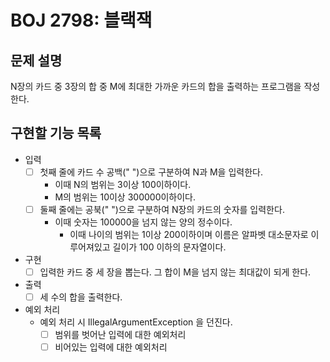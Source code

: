 # BOJ 2798: 블랙잭
## 문제 설명
N장의 카드 중 3장의 합 중 M에 최대한 가까운 카드의 합을 출력하는 프로그램을 작성한다.
## 구현할 기능 목록
- 입력
  - [ ] 첫째 줄에 카드 수 공백(" ")으로 구분하여 N과 M을 입력한다.
    - 이때 N의 범위는 3이상 100이하이다.
    - M의 범위는 10이상 300000이하이다.
  - [ ] 둘째 줄에는 공북(" ")으로 구분하여 N장의 카드의 숫자를 입력한다.
    - 이때 숫자는 100000을 넘지 않는 양의 정수이다.
      - 이때 나이의 범위는 1이상 200이하이며 이름은 알파벳 대소문자로 이루어져있고 길이가 100 이하의 문자열이다.
- 구현
  - [ ] 입력한 카드 중 세 장을 뽑는다. 그 합이 M을 넘지 않는 최대값이 되게 한다.
- 출력
  - [ ] 세 수의 합을 출력한다.
- 예외 처리
  - 예외 처리 시 IllegalArgumentException 을 던진다.
    - [ ] 범위를 벗어난 입력에 대한 예외처리
    - [ ] 비어있는 입력에 대한 예외처리